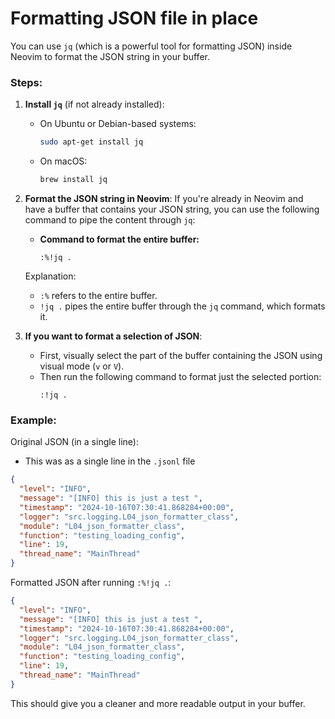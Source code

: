 # Formatting JSON file in place

You can use `jq` (which is a powerful tool for formatting JSON) inside Neovim
to format the JSON string in your buffer.

### Steps:

1. **Install `jq`** (if not already installed):

   - On Ubuntu or Debian-based systems:
     ```bash
     sudo apt-get install jq
     ```
   - On macOS:
     ```bash
     brew install jq
     ```

2. **Format the JSON string in Neovim**:
   If you're already in Neovim and have a buffer that contains your JSON
   string, you can use the following command to pipe the content through `jq`:

   - **Command to format the entire buffer:**
     ```vim
     :%!jq .
     ```

   Explanation:

   - `:%` refers to the entire buffer.
   - `!jq .` pipes the entire buffer through the `jq` command, which formats it.

3. **If you want to format a selection of JSON**:
   - First, visually select the part of the buffer containing the JSON using visual mode (`v` or `V`).
   - Then run the following command to format just the selected portion:
     ```vim
     :!jq .
     ```

### Example:

Original JSON (in a single line):

- This was as a single line in the `.jsonl` file

```json
{
  "level": "INFO",
  "message": "[INFO] this is just a test ",
  "timestamp": "2024-10-16T07:30:41.868284+00:00",
  "logger": "src.logging.L04_json_formatter_class",
  "module": "L04_json_formatter_class",
  "function": "testing_loading_config",
  "line": 19,
  "thread_name": "MainThread"
}
```

Formatted JSON after running `:%!jq .`:

```json
{
  "level": "INFO",
  "message": "[INFO] this is just a test ",
  "timestamp": "2024-10-16T07:30:41.868284+00:00",
  "logger": "src.logging.L04_json_formatter_class",
  "module": "L04_json_formatter_class",
  "function": "testing_loading_config",
  "line": 19,
  "thread_name": "MainThread"
}
```

This should give you a cleaner and more readable output in your buffer.

